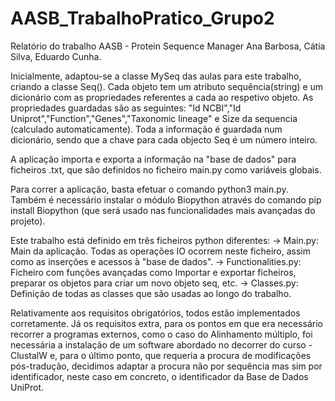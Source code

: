 # AASB_TrabalhoPratico_Grupo2
Relatório do trabalho AASB - Protein Sequence Manager
Ana Barbosa, 
Cátia Silva, 
Eduardo Cunha.

Inicialmente, adaptou-se a classe MySeq das aulas para este trabalho, criando a classe Seq().
Cada objeto tem um atributo sequência(string) e um dicionário com as propriedades referentes a cada ao respetivo objeto.
As propriedades guardadas são as seguintes: "Id NCBI","Id Uniprot","Function","Genes","Taxonomic lineage" e Size da sequencia (calculado automaticamente).
Toda a informação é guardada num dicionário, sendo que a chave para cada objecto Seq é um número inteiro.

A aplicação importa e exporta a informação na "base de dados" para ficheiros .txt, que são definidos no ficheiro main.py como variáveis globais.

Para correr a aplicação, basta efetuar o comando python3 main.py. Também é necessário instalar o módulo Biopython através do
comando pip install Biopython (que será usado nas funcionalidades mais avançadas do projeto).

Este trabalho está definido em três ficheiros python diferentes: 
-> Main.py: Main da aplicação. Todas as operações IO ocorrem neste ficheiro, assim como as inserções e acessos à "base de dados".
-> Functionalities.py: Ficheiro com funções avançadas como  Importar e exportar ficheiros, preparar os objetos para criar um novo objeto seq, etc.
-> Classes.py: Definição de todas as classes que são usadas ao longo do trabalho.

Relativamente aos requisitos obrigatórios, todos estão implementados corretamente.
Já os requisitos extra, para os pontos em que era necessário recorrer a programas externos, como o caso do Alinhamento múltiplo, foi necessária a instalação de um software abordado no decorrer do curso - ClustalW e, para o último ponto, que requeria a procura de modificações pós-tradução, decidimos adaptar a procura não por sequência mas sim por identificador, neste caso em concreto, o identificador da Base de Dados UniProt.
